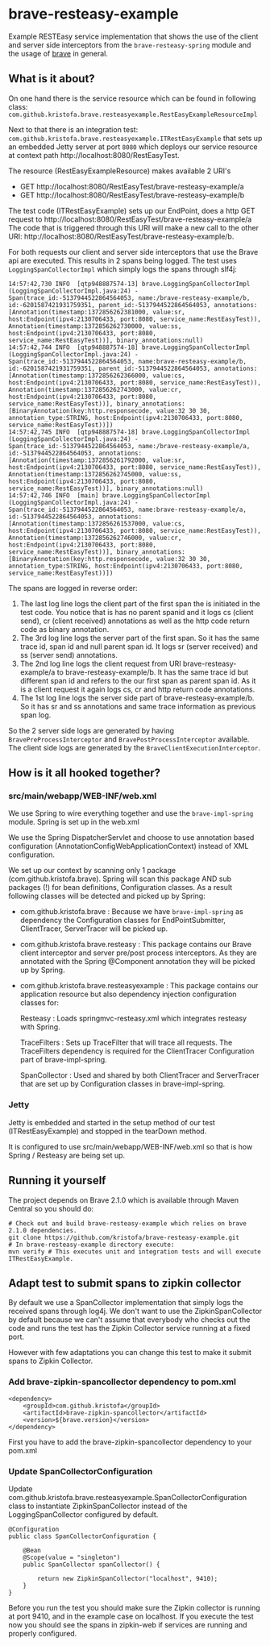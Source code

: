 # brave-resteasy-example #

Example RESTEasy service implementation that shows the use of the client and server side interceptors from the
`brave-resteasy-spring` module and the usage of [brave](https://github.com/kristofa/brave) in general.

## What is it about? ##

On one hand there is the service resource which can be found in following class: 
`com.github.kristofa.brave.resteasyexample.RestEasyExampleResourceImpl`

Next to that there is an integration test: `com.github.kristofa.brave.resteasyexample.ITRestEasyExample` that sets up
an embedded Jetty server at port `8080` which deploys our service resource at context path http://localhost:8080/RestEasyTest.

The resource (RestEasyExampleResource) makes available 2 URI's

*   GET http://localhost:8080/RestEasyTest/brave-resteasy-example/a
*   GET http://localhost:8080/RestEasyTest/brave-resteasy-example/b


The test code (ITRestEasyExample) sets up our EndPoint, does a http GET request to http://localhost:8080/RestEasyTest/brave-resteasy-example/a
The code that is triggered through
this URI will make a new call to the other URI: http://localhost:8080/RestEasyTest/brave-resteasy-example/b.  

For both requests our client and server side interceptors that use the Brave api are executed.  This results in 2 spans being logged.
The test uses `LoggingSpanCollectorImpl` which simply logs the spans through slf4j:

    14:57:42,730 INFO  [qtp948887574-13] brave.LoggingSpanCollectorImpl (LoggingSpanCollectorImpl.java:24) - Span(trace_id:-5137944522864564053, name:/brave-resteasy-example/b, id:-6201587421931759351, parent_id:-5137944522864564053, annotations:[Annotation(timestamp:1372856262381000, value:sr, host:Endpoint(ipv4:2130706433, port:8080, service_name:RestEasyTest)), Annotation(timestamp:1372856262730000, value:ss, host:Endpoint(ipv4:2130706433, port:8080, service_name:RestEasyTest))], binary_annotations:null)
    14:57:42,744 INFO  [qtp948887574-18] brave.LoggingSpanCollectorImpl (LoggingSpanCollectorImpl.java:24) - Span(trace_id:-5137944522864564053, name:brave-resteasy-example/b, id:-6201587421931759351, parent_id:-5137944522864564053, annotations:[Annotation(timestamp:1372856262366000, value:cs, host:Endpoint(ipv4:2130706433, port:8080, service_name:RestEasyTest)), Annotation(timestamp:1372856262743000, value:cr, host:Endpoint(ipv4:2130706433, port:8080, service_name:RestEasyTest))], binary_annotations:[BinaryAnnotation(key:http.responsecode, value:32 30 30, annotation_type:STRING, host:Endpoint(ipv4:2130706433, port:8080, service_name:RestEasyTest))])
    14:57:42,745 INFO  [qtp948887574-18] brave.LoggingSpanCollectorImpl (LoggingSpanCollectorImpl.java:24) - Span(trace_id:-5137944522864564053, name:/brave-resteasy-example/a, id:-5137944522864564053, annotations:[Annotation(timestamp:1372856261792000, value:sr, host:Endpoint(ipv4:2130706433, port:8080, service_name:RestEasyTest)), Annotation(timestamp:1372856262745000, value:ss, host:Endpoint(ipv4:2130706433, port:8080, service_name:RestEasyTest))], binary_annotations:null)
    14:57:42,746 INFO  [main] brave.LoggingSpanCollectorImpl (LoggingSpanCollectorImpl.java:24) - Span(trace_id:-5137944522864564053, name:brave-resteasy-example/a, id:-5137944522864564053, annotations:[Annotation(timestamp:1372856261537000, value:cs, host:Endpoint(ipv4:2130706433, port:8080, service_name:RestEasyTest)), Annotation(timestamp:1372856262746000, value:cr, host:Endpoint(ipv4:2130706433, port:8080, service_name:RestEasyTest))], binary_annotations:[BinaryAnnotation(key:http.responsecode, value:32 30 30, annotation_type:STRING, host:Endpoint(ipv4:2130706433, port:8080, service_name:RestEasyTest))])

The spans are logged in reverse order:

1.  The last log line logs the client part of the first span the is initiated in the test code. 
    You notice that is has no parent spanid and it logs cs (client send), cr (client received) annotations as well as the http code return code as binary annotation.
2.  The 3rd log line logs the server part of the first span. So it has the same trace id, span id and null parent span id. 
    It logs sr (server received) and ss (server send) annotations.
3.  The 2nd log line logs the client request from URI brave-resteasy-example/a to brave-resteasy-example/b. 
    It has the same trace id but different span id and refers to the our first span as parent span id. 
    As it is a client request it again logs cs, cr and http return code annotations.
4.  The 1st log line logs the server side part of brave-resteasy-example/b. 
    So it has sr and ss annotations and same trace information as previous span log.

So the 2 server side logs are generated by having `BravePreProcessInterceptor` and `BravePostProcessInterceptor` available.
The client side logs are generated by the `BraveClientExecutionInterceptor`.

## How is it all hooked together? ##

### src/main/webapp/WEB-INF/web.xml ###

We use Spring to wire everything together and use the `brave-impl-spring` module. Spring is set up in the web.xml

We use the Spring DispatcherServlet and choose to use annotation based configuration (AnnotationConfigWebApplicationContext) instead of
XML configuration.

We set up our context by scanning only 1 package (com.github.kristofa.brave). Spring will scan this package AND sub packages (!)
for bean definitions, Configuration classes. As a result following classes will be detected and picked up by Spring:

*   com.github.kristofa.brave : Because we have `brave-impl-spring` as dependency the Configuration classes for EndPointSubmitter, ClientTracer, ServerTracer will be picked up.
*   com.github.kristofa.brave.resteasy : This package contains our Brave client interceptor and server pre/post process interceptors. 
    As they are annotated with the Spring @Component annotation they will be picked up by Spring.
*   com.github.kristofa.brave.resteasyexample : This package contains our application resource but also dependency injection configuration 
    classes for:
  
    Resteasy : Loads springmvc-resteasy.xml which integrates resteasy with Spring.
    
    TraceFilters : Sets up TraceFilter that will trace all requests. The TraceFilters dependency is required for the ClientTracer Configuration part of brave-impl-spring.
    
    SpanCollector : Used and shared by both ClientTracer and ServerTracer that are set up by Configuration classes in brave-impl-spring.
    
### Jetty ###

Jetty is embedded and started in the setup method of our test (ITRestEasyExample) and stopped in the tearDown method.

It is configured to use src/main/webapp/WEB-INF/web.xml so that is how Spring / Resteasy are being set up.

## Running it yourself ##

The project depends on Brave 2.1.0 which is available through Maven Central so you
should do: 
    
    # Check out and build brave-resteasy-example which relies on brave 2.1.0 dependencies.    
    git clone https://github.com/kristofa/brave-resteasy-example.git
    # In brave-resteasy-example directory execute:
    mvn verify # This executes unit and integration tests and will execute ITRestEasyExample.

## Adapt test to submit spans to zipkin collector ##

By default we use a SpanCollector implementation that simply logs the received spans through log4j.
We don't want to use the ZipkinSpanCollector by default because we can't assume that everybody who
checks out the code and runs the test has the Zipkin Collector service running at a fixed port.

However with few adaptations you can change this test to make it submit spans to Zipkin Collector.

### Add brave-zipkin-spancollector dependency to pom.xml ###

    <dependency>
        <groupId>com.github.kristofa</groupId>
        <artifactId>brave-zipkin-spancollector</artifactId>
        <version>${brave.version}</version>
    </dependency>

First you have to add the brave-zipkin-spancollector dependency to your pom.xml

### Update SpanCollectorConfiguration ###

Update com.github.kristofa.brave.resteasyexample.SpanCollectorConfiguration class to instantiate ZipkinSpanCollector instead
of the LoggingSpanCollector configured by default.


    @Configuration
    public class SpanCollectorConfiguration {

        @Bean
        @Scope(value = "singleton")
        public SpanCollector spanCollector() {

            return new ZipkinSpanCollector("localhost", 9410);            
        }
    }

Before you run the test you should make sure the Zipkin collector is running at port
9410, and in the example case on localhost. If you execute the test now you should 
see the spans in zipkin-web if services are running and properly configured.
    